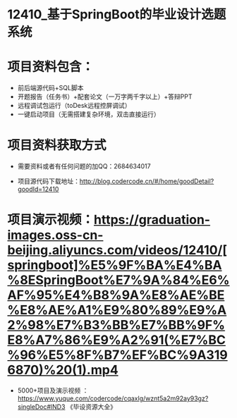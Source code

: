 #   12410_基于SpringBoot的毕业设计选题系统

#   项目资料包含：
*    前后端源代码+SQL脚本
*    开题报告（任务书）+配套论文（一万字两千字以上）+答辩PPT
*   远程调试包运行（toDesk远程控屏调试）
*   一键启动项目（无需搭建复杂环境，双击直接运行）


#   项目资料获取方式
*   需要资料或者有任何问题的加QQ：2684634017

*   项目源代码下载地址：http://blog.codercode.cn/#/home/goodDetail?goodId=12410

#  项目演示视频：https://graduation-images.oss-cn-beijing.aliyuncs.com/videos/12410/[springboot]%E5%9F%BA%E4%BA%8ESpringBoot%E7%9A%84%E6%AF%95%E4%B8%9A%E8%AE%BE%E8%AE%A1%E9%80%89%E9%A2%98%E7%B3%BB%E7%BB%9F%E8%A7%86%E9%A2%91(%E7%BC%96%E5%8F%B7%EF%BC%9A3196870)%20(1).mp4

*  5000+项目及演示视频 ：https://www.yuque.com/codercode/cqaxlg/wznt5a2m92ay93gz?singleDoc#lND3 《毕设资源大全》
